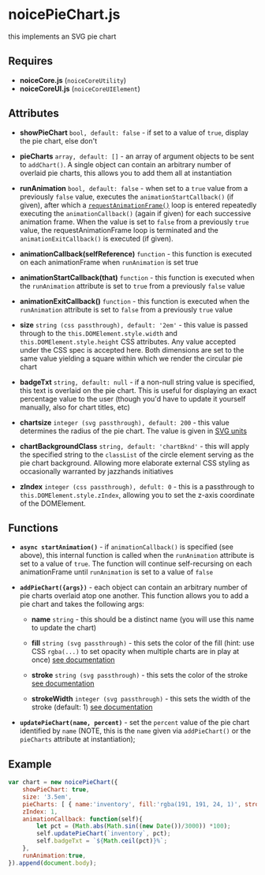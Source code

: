 # noicePieChart.js

this implements an SVG pie chart



## Requires

* **noiceCore.js** (`noiceCoreUtility`)
* **noiceCoreUI.js** (`noiceCoreUIElement`)



## Attributes

* **showPieChart** `bool, default: false` - if set to a value of `true`, display the pie chart, else don't

* **pieCharts** `array, default: []` - an array of argument objects to be sent to `addChart()`. A single object can contain an arbitrary number of overlaid pie charts, this allows you to add them all at instantiation

* **runAnimation** `bool, default: false` - when set to a `true` value from a previously `false` value, executes the `animationStartCallback()` (if given), after which a [`requestAnimationFrame()`](https://developer.mozilla.org/en-US/docs/Web/API/window/requestAnimationFrame) loop is entered repeatedly executing the `animationCallback()` (again if given) for each successive animation frame. When the value is set to `false` from a previously `true` value, the requestAnimationFrame loop is terminated and the `animationExitCallback()` is executed (if given).

* **animationCallback(selfReference)** `function` - this function is executed on each animationFrame when `runAnimation` is set true

* **animationStartCallback(that)** `function` - this function is executed when the `runAnimation` attribute is set to `true` from a previously `false` value

* **animationExitCallback()** `function` - this function is executed when the `runAnimation` attribute is set to `false` from a previously `true` value

* **size** `string (css passthrough), default: '2em'` - this value is passed through to the `this.DOMElement.style.width` and `this.DOMElement.style.height` CSS attributes. Any value accepted under the CSS spec is accepted here. Both dimensions are set to the same value yielding a square within which we render the circular pie chart

* **badgeTxt** `string, default: null` - if a non-null string value is specified, this text is overlaid on the pie chart. This is useful for displaying an exact percentage value to the user (though you'd have to update it yourself manually, also for chart titles, etc)

* **chartsize** `integer (svg passthrough), default: 200` - this value determines the radius of the pie chart. The value is given in [SVG units](https://developer.mozilla.org/en-US/docs/Web/SVG/Tutorial/Positions)

* **chartBackgroundClass** `string, default: 'chartBknd'` - this will apply the specified string to the `classList` of the circle element serving as the pie chart background. Allowing more elaborate external CSS styling as occasionally warranted by jazzhands initiatives

* **zIndex** `integer (css passthrough), defult: 0` - this is a passthrough to `this.DOMElement.style.zIndex`, allowing you to set the z-axis coordinate of the DOMElement.



## Functions

* **`async startAnimation()`** - if `animationCallback()` is specified (see above), this internal function is called when the `runAnimation` attribute is set to a value of `true`. The function will continue self-recursing on each animationFrame until `runAnimation` is set to a value of `false`

* **`addPieChart({args})`** - each object can contain an arbitrary number of pie charts overlaid atop one another. This function allows you to add a pie chart and takes the following args:

    * **name** `string` - this should be a distinct name (you will use this name to update the chart)

    * **fill** `string (svg passthrough)` - this sets the color of the fill (hint: use CSS `rgba(...)` to set opacity when multiple charts are in play at once) [see documentation](https://developer.mozilla.org/en-US/docs/Web/SVG/Attribute/fill)

    * **stroke** `string (svg passthrough)` - this sets the color of the stroke [see documentation](https://developer.mozilla.org/en-US/docs/Web/SVG/Attribute/stroke)

    * **strokeWidth** `integer (svg passthrough)` - this sets the width of the stroke (default: 1) [see documentation](https://developer.mozilla.org/en-US/docs/Web/SVG/Attribute/stroke-width)

* **`updatePieChart(name, percent)`** - set the `percent` value of the pie chart identified by `name` (NOTE, this is the `name` given via `addPieChart()` or the `pieCharts` attribute at instantiation);



## Example
```javascript
var chart = new noicePieChart({
    showPieChart: true,
    size: '3.5em',
    pieCharts: [ { name:'inventory', fill:'rgba(191, 191, 24, 1)', stroke:'rgba(191, 191, 24, 1)', strokeWidth:'2px'} ],
    zIndex: 1,
    animationCallback: function(self){
        let pct = (Math.abs(Math.sin((new Date())/3000)) *100);
        self.updatePieChart(`inventory`, pct);
        self.badgeTxt = `${Math.ceil(pct)}%`;
    },
    runAnimation:true,
}).append(document.body);
```
